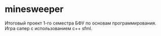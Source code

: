 # minesweeper
Итоговый проект 1-го семестра БФУ по основам программирования. Игра сапер с использованием c++ sfml.
